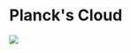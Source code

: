# Planck's Cloud

<img src="https://goreportcard.com/badge/github.com/plancks-cloud/plancks-cloud"> &nbsp;

